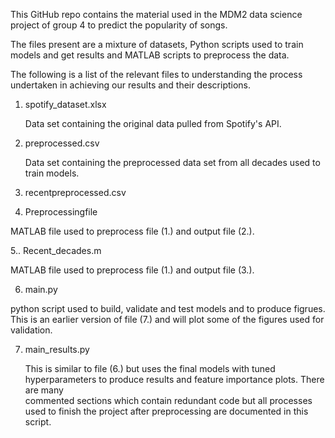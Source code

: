This GitHub repo contains the material used in the MDM2 data science project of group 4 to predict the popularity of songs.

The files present are a mixture of datasets, Python scripts used to train models and get results and MATLAB scripts to preprocess the data.

The following is a list of the relevant files to understanding the process undertaken in achieving our results and their descriptions.

1. spotify_dataset.xlsx

   Data set containing the original data pulled from Spotify's API.

2. preprocessed.csv

   Data set containing the preprocessed data set from all decades used to train models.

3. recentpreprocessed.csv


4. Preprocessingfile

  MATLAB file used to preprocess file (1.) and output file (2.).

5.. Recent_decades.m

   MATLAB file used to preprocess file (1.) and output file (3.).

6. main.py

  python script used to build, validate and test models and to produce figrues. This is an earlier version of file (7.) and will plot some of the 
  figures used for validation.

7. main_results.py

   This is similar to file (6.) but uses the final models with tuned hyperparameters to produce results and feature importance plots. There are many   
   commented sections which contain redundant code but all processes used to finish the project after preprocessing are documented in this script.

   
